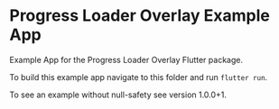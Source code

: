 # Progress Loader Overlay Example App

Example App for the Progress Loader Overlay Flutter package.

To build this example app navigate to this folder and run `flutter run`.

To see an example without null-safety see version 1.0.0+1.
